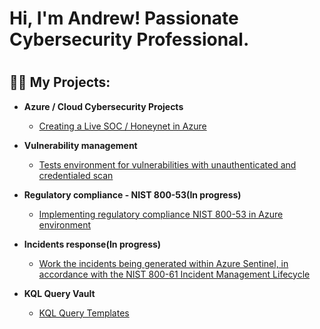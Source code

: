 <h1>Hi, I'm Andrew! </a>Passionate Cybersecurity Professional</a>.<h1>

<h2>👨‍💻 My Projects:</h2>

- <b>Azure / Cloud Cybersecurity Projects</b>
  - [Creating a Live SOC / Honeynet in Azure](https://github.com/AndrewTanga/Azure-SOC)
 
 - <b>Vulnerability management</b>
   - [Tests environment for vulnerabilities with unauthenticated and credentialed scan](https://github.com/AndrewTanga/Vulnerability-Management)
  
- <b>Regulatory compliance - NIST 800-53(In progress)</b>
  - [Implementing regulatory compliance NIST 800-53 in Azure environment](https://github.com/AndrewTanga/Regulatory-compliance---NIST-800-53)

- <b>Incidents response(In progress)</b>
  - [Work the incidents being generated within Azure Sentinel, in accordance with the NIST 800-61 Incident Management Lifecycle](https://github.com/AndrewTanga/Incident-response)
   
- <b>KQL Query Vault</b>
  - [KQL Query Templates](https://github.com/AndrewTanga/KQL-Templates)



<!--
**joshmadakor1/joshmadakor1** is a ✨ _special_ ✨ repository because its `README.md` (this file) appears on your GitHub profile.

Here are some ideas to get you started:

- 🔭 I’m currently working on ...
- 🌱 I’m currently learning ...
- 👯 I’m looking to collaborate on ...
- 🤔 I’m looking for help with ...
- 💬 Ask me about ...
- 📫 How to reach me: ...
- 😄 Pronouns: ...
- ⚡ Fun fact: ...
-->
